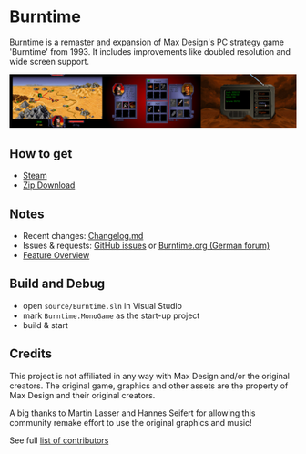 # Burntime

Burntime is a remaster and expansion of Max Design's PC strategy game 'Burntime' from 1993. It includes improvements like doubled resolution and wide screen support.

![](./doc/screens.jpg)

## How to get

- [Steam](https://store.steampowered.com/app/3269080/Burntime_Remastered/)
- [Zip Download](https://github.com/jakobharder/burntime/releases)

## Notes

- Recent changes: [Changelog.md](./resources/Changelog.md)
- Issues &amp; requests: [GitHub issues](https://github.com/jakobharder/burntime/issues) or [Burntime.org (German forum)](https://www.burntime.org/forum/viewtopic.php?t=323)
- [Feature Overview](./resources/Features.md)

## Build and Debug

- open `source/Burntime.sln` in Visual Studio
- mark `Burntime.MonoGame` as the start-up project
- build & start

## Credits

This project is not affiliated in any way with Max Design and/or the original creators.
The original game, graphics and other assets are the property of Max Design and their original creators.

A big thanks to Martin Lasser and Hannes Seifert for allowing this community remake effort to use the original graphics and music!

See full [list of contributors](./resources/README.md#notes)
